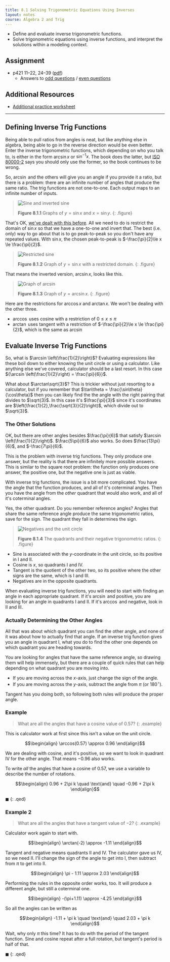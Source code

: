 ```yaml
---
title: 8.1 Solving Trigonometric Equations Using Inverses
layout: notes
course: Algebra 2 and Trig
---
```


- Define and evaluate inverse trigonometric functions.
- Solve trigonometric equations using inverse functions, and interpret the solutions within a modeling context.

## Assignment

- p421 11–22, 24–39 ([pdf](./pdf/alg2-practice-0801.pdf))
  - Answers to [odd questions](../misc/alg2-odd-answers.pdf) / [even questions](../misc/alg2-even-answers.pdf)

## Additional Resources

- [Additional practice worksheet](./pdf/alg2-add-practice-0801.pdf)

---

## Defining Inverse Trig Functions

Being able to pull ratios from angles is neat, but like anything else in algebra, being able to go in the reverse direction would be even better. Enter the inverse trigonometric functions, which depending on who you talk to, is either in the form $\arcsin x$ or $\sin^{-1} x$. The book does the latter, but [ISO 80000-2](https://en.wikipedia.org/wiki/International_Organization_for_Standardization) says you should only use the former, so the book continues to be wrong.

So, $\arcsin$ and the others will give you an angle if you provide it a ratio, but there is a problem: there are an infinite number of angles that produce the same ratio. The trig functions are not one-to-one. Each output maps to an infinite number of inputs.

> ![Sine and inverted sine](./img/8-1-inverted-sin.png)
>
> **Figure 8.1.1** Graphs of $y=\sin x$ and $x=\sin y$.
{: .figure}

That's OK, [we've dealt with this before](./5-6-inverse-relations-and-functions.md). All we need to do is restrict the domain of $\sin x$ so that we have a one-to-one and invert that. The best (i.e. only) way to go about that is to go peak-to-peak so you don't have any repeated values. With $\sin x$, the chosen peak-to-peak is $-\frac{\pi}{2}\le x \le \frac{\pi}{2}$.

> ![Restricted sine](./img/8-1-restricted-sine.png)
>
> **Figure 8.1.2** Graph of $y=\sin x$ with a restricted domain.
{: .figure}

That means the inverted version, $\arcsin x$, looks like this.

> ![Graph of arcsin](./img/8-1-arcsin.png)
>
> **Figure 8.1.3** Graph of $y=\arcsin x$.
{: .figure}

Here are the restrictions for $\arccos x$ and $\arctan x$. We won't be dealing with the other three.

- $\arccos$ uses cosine with a restriction of $0 \le x \le \pi$
- $\arctan$ uses tangent with a restriction of $-\frac{\pi}{2}\le x \le \frac{\pi}{2}$, which is the same as $\arcsin$

## Evaluate Inverse Trig Functions

So, what is $\arcsin \left(\frac{1}{2}\right)$? Evaluating expressions like these boil down to either knowing the unit circle or using a calculator. Like anything else we've covered, calculator should be a last resort. In this case ${\arcsin \left(\frac{1}{2}\right) = \frac{\pi}{6}}$.

What about $\arctan\sqrt{3}$? This is trickier without just resorting to a calculator, but if you remember that $\tan\theta = \frac{\sin\theta}{\cos\theta}$ then you can likely find the the angle with the right pairing that divides to $\sqrt{3}$. In this case it's $\frac{\pi}{3}$ since it's coordinates are $\left(\frac{1}{2},\frac{\sqrt{3}}{2}\right)$, which divide out to $\sqrt{3}$.

### The Other Solutions

OK, but there are other angles besides $\frac{\pi}{6}$ that satisfy $\arcsin \left(\frac{1}{2}\right)$. $\frac{5\pi}{6}$ also works. So does $\frac{13\pi}{6}$, and $-\frac{7\pi}{6}$.

This is the problem with inverse trig functions. They only produce one answer, but the reality is that there are infinitely more possible answers. This is similar to the square root problem: the function only produces one answer, the positive one, but the negative one is just as viable.

With inverse trig functions, the issue is a bit more complicated. You have the angle that the function produces, and all of it's coterminal angles. Then you have the angle from the *other* quadrant that would also work, and all of it's coterminal angles.

Yes, the other quadrant. Do you remember reference angles? Angles that share the same reference angle produce the same trigonometric ratios, save for the sign. The quadrant they fall in determines the sign.

> ![Negatives and the unit circle](./img/7-3-unit-circle-negatives.png)
>
> **Figure 8.1.4** The quadrants and their negative trigonometric ratios.
{: .figure}

- Sine is associated with the $y$-coordinate in the unit circle, so its positive in I and II.
- Cosine is $x$, so quadrants I and IV.
- Tangent is the quotient of the other two, so its positive where the other signs are the same, which is I and III.
- Negatives are in the opposite quadrants.

When evaluating inverse trig functions, you will need to start with finding an angle in each appropriate quadrant. If it's $\arcsin$ and positive, you are looking for an angle in quadrants I and II. If it's $\arccos$ and negative, look in II and III.

### Actually Determining the Other Angles

All that was about which quadrant you can find the other angle, and none of it was about how to actually find that angle. If an inverse trig function gives you an angle in quadrant I, what you do to find the other one depends on which quadrant you are heading towards.

You are looking for angles that have the same reference angle, so drawing them will help immensely, but there are a couple of quick rules that can help depending on what quadrant you are moving into.

- If you are moving across the $x$-axis, just change the sign of the angle.
- If you are moving across the $y$-axis, subtract the angle from $\pi$ (or $180^{\circ}$).

Tangent has you doing both, so following both rules will produce the proper angle.

### Example

> What are all the angles that have a cosine value of $0.57$?
{: .example}

This is calculator work at first since this isn't a value on the unit circle.

$$\begin{align}
\arccos(0.57) \approx 0.96
\end{align}$$

We are dealing with cosine, and it's positive, so we want to look in quadrant IV for the other angle. That means $-0.96$ also works.

To write *all* the angles that have a cosine of $0.57$, we use a variable to describe the number of rotations.

$$\begin{align}
0.96 + 2\pi k \quad \text{and} \quad -0.96 + 2\pi k
\end{align}$$

$\blacksquare$
{: .qed}

### Example 2

> What are all the angles that have a tangent value of $-2$?
{: .example}

Calculator work again to start with.

$$\begin{align}
\arctan(-2) \approx -1.11 
\end{align}$$

Tangent and negative means quadrants II and IV. The calculator gave us IV, so we need II. I'll change the sign of the angle to get into I, then subtract from $\pi$ to get into II.

$$\begin{align}
\pi - 1.11 \approx 2.03
\end{align}$$

Performing the rules in the opposite order works, too. It will produce a different angle, but still a coterminal one.

$$\begin{align}
-(\pi+1.11) \approx -4.25
\end{align}$$

So all the angles can be written as

$$\begin{align}
-1.11 + \pi k \quad \text{and} \quad 2.03 + \pi k
\end{align}$$

Wait, why only $\pi$ this time? It has to do with the period of the tangent function. Sine and cosine repeat after a full rotation, but tangent's period is half of that.

$\blacksquare$
{: .qed}

